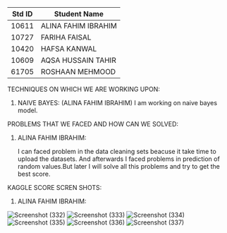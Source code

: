 |Std ID|Student Name|
|:-----:|---------------------|
|10611|ALINA FAHIM IBRAHIM|
|10727|FARIHA FAISAL|
|10420|HAFSA KANWAL|
|10609|AQSA HUSSAIN TAHIR|
|61705|ROSHAAN MEHMOOD|


TECHNIQUES ON WHICH WE ARE WORKING UPON:

1. NAIVE BAYES: (ALINA FAHIM IBRAHIM)
     I am working on naive bayes model.
     
PROBLEMS THAT WE FACED AND HOW CAN WE SOLVED:

1. ALINA FAHIM IBRAHIM:
     
    I can faced problem in the data cleaning sets beacuse it take time to upload the datasets. And afterwards I faced problems in prediction of random values.But later I will solve all this problems and try to get the best score. 



KAGGLE SCORE SCREN SHOTS:

1. ALINA FAHIM IBRAHIM:


![Screenshot (332)](https://user-images.githubusercontent.com/92322865/168895340-4fd198a1-29a5-4de4-bd27-5b3828094655.png)
![Screenshot (333)](https://user-images.githubusercontent.com/92322865/168896539-8188f8c6-1800-4b2f-a274-52c72771cb72.png)
![Screenshot (334)](https://user-images.githubusercontent.com/92322865/168896559-a92540a0-d554-40a8-8da5-11279f91b9b5.png)
![Screenshot (335)](https://user-images.githubusercontent.com/92322865/168896566-b8d53406-61ae-4ad6-b835-0c4118ff05ba.png)
![Screenshot (336)](https://user-images.githubusercontent.com/92322865/168896577-9ebac218-2f90-4e4c-9ccb-e523a06f6359.png)
![Screenshot (337)](https://user-images.githubusercontent.com/92322865/168896666-43523477-d113-4fb4-86ec-2dfca96174d1.png)


